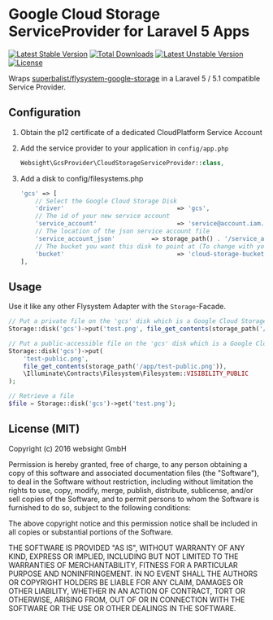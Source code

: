 # Google Cloud Storage ServiceProvider for Laravel 5 Apps

[![Latest Stable Version](https://poser.pugx.org/remisirdata/l5-google-cloud-storage/v/stable)](https://packagist.org/packages/websight/l5-google-cloud-storage) [![Total Downloads](https://poser.pugx.org/remisirdata/l5-google-cloud-storage/downloads)](https://packagist.org/packages/websight/l5-google-cloud-storage) [![Latest Unstable Version](https://poser.pugx.org/remisirdata/l5-google-cloud-storage/v/unstable)](https://packagist.org/packages/websight/l5-google-cloud-storage) [![License](https://poser.pugx.org/remisirdata/l5-google-cloud-storage/license)](https://packagist.org/packages/websight/l5-google-cloud-storage)

Wraps [superbalist/flysystem-google-storage](https://github.com/Superbalist/flysystem-google-storage) in a Laravel 5 / 5.1 compatible
Service Provider.

## Configuration

1. Obtain the p12 certificate of a dedicated CloudPlatform Service Account
2. Add the service provider to your application in ``config/app.php``
   ```php
   Websight\GcsProvider\CloudStorageServiceProvider::class,
   ```

3. Add a disk to config/filesystems.php
   ```php
   'gcs' => [
       // Select the Google Cloud Storage Disk
       'driver'                               => 'gcs',
       // The id of your new service account
       'service_account'                      => 'service@account.iam.gserviceaccount.com',
       // The location of the json service account file
       'service_account_json'          => storage_path() . '/service_account.json',
       // The bucket you want this disk to point at (To change with your bucket name)
       'bucket'                               => 'cloud-storage-bucket',
   ],
   ```

## Usage

Use it like any other Flysystem Adapter with the ``Storage``-Facade.

```php
// Put a private file on the 'gcs' disk which is a Google Cloud Storage bucket
Storage::disk('gcs')->put('test.png', file_get_contents(storage_path('/app/test.png')));

// Put a public-accessible file on the 'gcs' disk which is a Google Cloud Storage bucket
Storage::disk('gcs')->put(
    'test-public.png',
    file_get_contents(storage_path('/app/test-public.png')),
    \Illuminate\Contracts\Filesystem\Filesystem::VISIBILITY_PUBLIC
);

// Retrieve a file
$file = Storage::disk('gcs')->get('test.png');
```

## License (MIT)

Copyright (c) 2016 websight GmbH

Permission is hereby granted, free of charge, to any person obtaining a copy
of this software and associated documentation files (the "Software"), to deal
in the Software without restriction, including without limitation the rights
to use, copy, modify, merge, publish, distribute, sublicense, and/or sell
copies of the Software, and to permit persons to whom the Software is
furnished to do so, subject to the following conditions:

The above copyright notice and this permission notice shall be included in
all copies or substantial portions of the Software.

THE SOFTWARE IS PROVIDED "AS IS", WITHOUT WARRANTY OF ANY KIND, EXPRESS OR
IMPLIED, INCLUDING BUT NOT LIMITED TO THE WARRANTIES OF MERCHANTABILITY,
FITNESS FOR A PARTICULAR PURPOSE AND NONINFRINGEMENT.  IN NO EVENT SHALL THE
AUTHORS OR COPYRIGHT HOLDERS BE LIABLE FOR ANY CLAIM, DAMAGES OR OTHER
LIABILITY, WHETHER IN AN ACTION OF CONTRACT, TORT OR OTHERWISE, ARISING FROM,
OUT OF OR IN CONNECTION WITH THE SOFTWARE OR THE USE OR OTHER DEALINGS IN
THE SOFTWARE.
